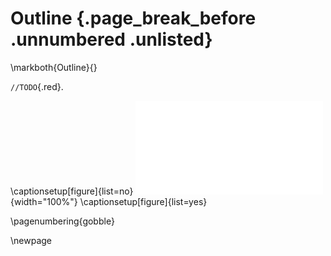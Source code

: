 # Outline {.page_break_before .unnumbered .unlisted}
\markboth{Outline}{}


`//TODO`{.red}.

\captionsetup[figure]{list=no}
![](images/thesis-graphical-abstract.pdf "graphical-abstract"){width="100%"}
\captionsetup[figure]{list=yes}

\pagenumbering{gobble}

\newpage
